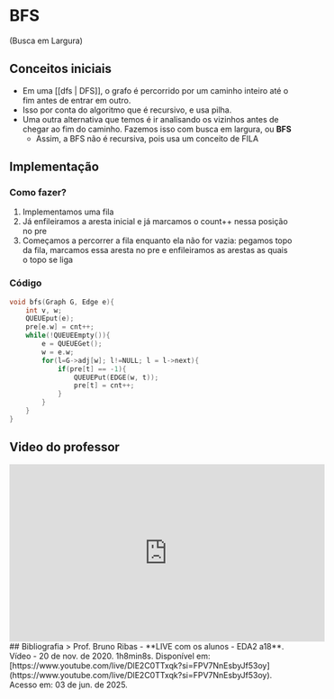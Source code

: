 # BFS
(Busca em Largura)

## Conceitos iniciais
- Em uma [[dfs | DFS]], o grafo é percorrido por um caminho inteiro até o fim antes de entrar em outro.
- Isso por conta do algoritmo que é recursivo, e usa pilha.
- Uma outra alternativa que temos é ir analisando os vizinhos antes de chegar ao fim do caminho. Fazemos isso com busca em largura, ou **BFS**
	- Assim, a BFS não é recursiva, pois usa um conceito de FILA

## Implementação
### Como fazer?
1. Implementamos uma fila
2. Já enfileiramos a aresta inicial e já marcamos o count++ nessa posição no pre
3. Começamos a percorrer a fila enquanto ela não for vazia: pegamos topo da fila, marcamos essa aresta no pre e enfileiramos as arestas as quais o topo se liga

### Código

```c
void bfs(Graph G, Edge e){
	int v, w;
	QUEUEput(e); 
	pre[e.w] = cnt++;
	while(!QUEUEEmpty()){
		e = QUEUEGet();
		w = e.w;
		for(l=G->adj[w]; l!=NULL; l = l->next){
			if(pre[t] == -1){
				QUEUEPut(EDGE(w, t));
				pre[t] = cnt++;
			}
		}
	}
}
```

## Video do professor
<iframe width="560" height="315" src="https://www.youtube.com/embed/DlE2C0TTxqk?si=FPV7NnEsbyJf53oy" title="YouTube video player" frameborder="0" allow="accelerometer; autoplay; clipboard-write; encrypted-media; gyroscope; picture-in-picture; web-share" referrerpolicy="strict-origin-when-cross-origin" allowfullscreen></iframe>
## Bibliografia
> Prof. Bruno Ribas - **LIVE com os alunos - EDA2 a18**. Vídeo - 20 de nov. de 2020. 1h8min8s. Disponível em: [https://www.youtube.com/live/DlE2C0TTxqk?si=FPV7NnEsbyJf53oy](https://www.youtube.com/live/DlE2C0TTxqk?si=FPV7NnEsbyJf53oy). Acesso em: 03 de jun. de 2025. 